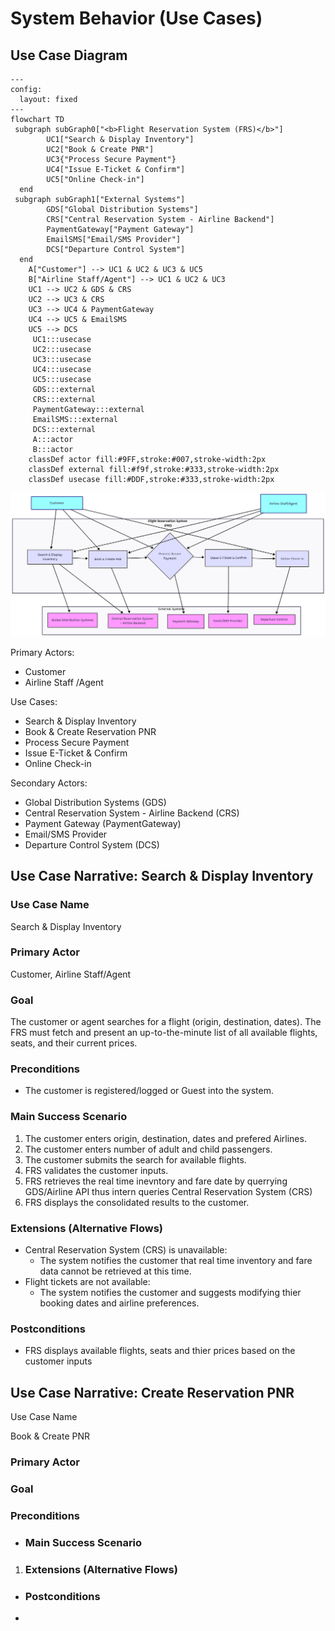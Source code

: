 # System Behavior (Use Cases)

## Use Case Diagram

```mermaid
---
config:
  layout: fixed
---
flowchart TD
 subgraph subGraph0["<b>Flight Reservation System (FRS)</b>"]
        UC1["Search & Display Inventory"]
        UC2["Book & Create PNR"]
        UC3{"Process Secure Payment"}
        UC4["Issue E-Ticket & Confirm"]
        UC5["Online Check-in"]
  end
 subgraph subGraph1["External Systems"]
        GDS["Global Distribution Systems"]
        CRS["Central Reservation System - Airline Backend"]
        PaymentGateway["Payment Gateway"]
        EmailSMS["Email/SMS Provider"]
        DCS["Departure Control System"]
  end
    A["Customer"] --> UC1 & UC2 & UC3 & UC5
    B["Airline Staff/Agent"] --> UC1 & UC2 & UC3
    UC1 --> UC2 & GDS & CRS
    UC2 --> UC3 & CRS
    UC3 --> UC4 & PaymentGateway
    UC4 --> UC5 & EmailSMS
    UC5 --> DCS
     UC1:::usecase
     UC2:::usecase
     UC3:::usecase
     UC4:::usecase
     UC5:::usecase
     GDS:::external
     CRS:::external
     PaymentGateway:::external
     EmailSMS:::external
     DCS:::external
     A:::actor
     B:::actor
    classDef actor fill:#9FF,stroke:#007,stroke-width:2px
    classDef external fill:#f9f,stroke:#333,stroke-width:2px
    classDef usecase fill:#DDF,stroke:#333,stroke-width:2px
```

![Use Case Diagram](images/frs-use-case-diagram.png)

Primary Actors:

- Customer
- Airline Staff /Agent

Use Cases:

- Search & Display Inventory
- Book & Create Reservation PNR
- Process Secure Payment
- Issue E-Ticket & Confirm
- Online Check-in

Secondary Actors:

- Global Distribution Systems (GDS)
- Central Reservation System - Airline Backend (CRS)
- Payment Gateway (PaymentGateway)
- Email/SMS Provider
- Departure Control System (DCS)

## Use Case Narrative: Search & Display Inventory

### Use Case Name

Search & Display Inventory

### Primary Actor

Customer, Airline Staff/Agent

### Goal

The customer or agent searches for a flight (origin, destination, dates). The FRS must fetch and present an up-to-the-minute list of all available flights, seats, and their current prices.

### Preconditions

- The customer is registered/logged or Guest into the system.

### Main Success Scenario

1. The customer enters origin, destination, dates and prefered Airlines.
2. The customer enters number of adult and child passengers.
3. The customer submits the search for available flights.
4. FRS validates the customer inputs.
5. FRS retrieves the real time inevntory and fare date by querrying GDS/Airline API thus intern queries  Central Reservation System (CRS)
6. FRS displays the consolidated results to the customer.

### Extensions (Alternative Flows)

- Central Reservation System (CRS) is unavailable:
  - The system notifies the customer that real time inventory and fare data cannot be retrieved at this time.
- Flight tickets are not available:
  - The system notifies the customer and suggests modifying thier booking dates and airline preferences.

### Postconditions

- FRS displays available flights, seats and thier prices based on the customer inputs

## Use Case Narrative: Create Reservation PNR

Use Case Name

Book & Create PNR

### Primary Actor

### Goal

### Preconditions

- ### Main Success Scenario
1. ### Extensions (Alternative Flows)
- ### Postconditions

- 
